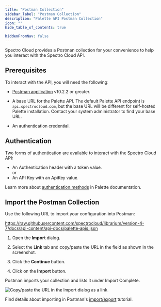 ```yaml
---
title: "Postman Collection"
sidebar_label: "Postman Collection"
description: "Palette API Postman Collection"
icon: ""
hide_table_of_contents: true

hiddenFromNav: false
---
```


Spectro Cloud provides a Postman collection for your convenience to help you interact with the Spectro Cloud API.

## Prerequisites

To interact with the API, you will need the following:

- [Postman application](https://www.postman.com/downloads/) v10.2.2 or greater.

- A base URL for the Palette API. The default Palette API endpoint is `api.spectrocloud.com`, but the base URL will be
  different for self-hosted Palette installation. Contact your system administrator to find your base URL.

- An authentication credential.

## Authentication

Two forms of authentication are available to interact with the Spectro Cloud API:

- An Authentication header with a token value.  
  or
- An API Key with an ApiKey value.

Learn more about [authentication methods](/user-management/authentication/api-key) in Palette documentation.

## Import the Postman Collection

Use the following URL to import your configuration into Postman:

https://raw.githubusercontent.com/spectrocloud/librarium/version-4-7/docs/api-content/api-docs/palette-apis.json

1. Open the **Import** dialog.

2. Select the **Link** tab and copy/paste the URL in the field as shown in the screenshot.

3. Click the **Continue** button.

4. Click on the **Import** button.

Postman imports your collection and lists it under Import Complete. <br />

![Copy/paste the URL in the **Import** dialog as a link.](/URL-as-a-link.webp)

Find details about importing in Postman's
[import/export](https://learning.postman.com/docs/getting-started/importing-and-exporting-data/) tutorial.
